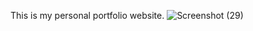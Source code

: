 This is my personal portfolio website.
![Screenshot (29)](https://github.com/user-attachments/assets/5f98723b-3e41-400b-932e-15357aa58f44)
